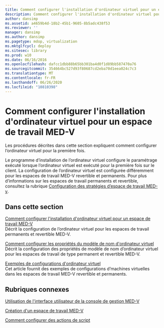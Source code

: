 ```yaml
---
title: Comment configurer l'installation d'ordinateur virtuel pour un espace de travail MED-V
description: Comment configurer l'installation d'ordinateur virtuel pour un espace de travail MED-V
author: dansimp
ms.assetid: a4659b4d-18b2-45b1-9605-8b5adc438f53
ms.reviewer: ''
manager: dansimp
ms.author: dansimp
ms.pagetype: mdop, virtualization
ms.mktglfcycl: deploy
ms.sitesec: library
ms.prod: w10
ms.date: 06/16/2016
ms.openlocfilehash: dafcc1dbb88b65bb301ba4d0f1d89bb587470a76
ms.sourcegitcommit: 354664bc527d93f80687cd2eba70d1eea024c7c3
ms.translationtype: MT
ms.contentlocale: fr-FR
ms.lasthandoff: 06/26/2020
ms.locfileid: "10810398"
---
```

# Comment configurer l'installation d'ordinateur virtuel pour un espace de travail MED-V


Les procédures décrites dans cette section expliquent comment configurer l’ordinateur virtuel pour la première fois.

Le programme d’installation de l’ordinateur virtuel configure le paramétrage exécuté lorsque l’ordinateur virtuel est exécuté pour la première fois sur le client. La configuration de l’ordinateur virtuel est configurée différemment pour les espaces de travail MED-V revertible et permanents. Pour plus d’informations sur les espaces de travail permanents et revertible, consultez la rubrique [Configuration des stratégies d’espace de travail MED-v](configuring-med-v-workspace-policies.md).

## Dans cette section


<a href="" id="how-to-configure-the-virtual-machine-setup-for-a-med-v-workspace"></a>[Comment configurer l'installation d'ordinateur virtuel pour un espace de travail MED-V](how-to-configure-the-virtual-machine-setup-for-a-med-v-workspacemedvv2.md)  
Décrit la configuration de l’ordinateur virtuel pour les espaces de travail permanents et revertible MED-V.

<a href="" id="how-to-configure-vm-computer-name-pattern-properties"></a>[Comment configurer les propriétés du modèle de nom d'ordinateur virtuel](how-to-configure-vm-computer-name-pattern-propertiesmedvv2.md)  
Décrit la configuration des propriétés de modèle de nom d’ordinateur virtuel pour les espaces de travail de type permanent et revertible MED-V.

<a href="" id="examples-of-virtual-machine-configurations"></a>[Exemples de configurations d'ordinateur virtuel](examples-of-virtual-machine-configurationsv2.md)  
Cet article fournit des exemples de configurations d’machines virtuelles dans les espaces de travail MED-V revertible et permanents.

## Rubriques connexes


[Utilisation de l'interface utilisateur de la console de gestion MED-V](using-the-med-v-management-console-user-interface.md)

[Création d'un espace de travail MED-V](creating-a-med-v-workspacemedv-10-sp1.md)

[Comment configurer des actions de script](how-to-set-up-script-actions.md)

 

 





